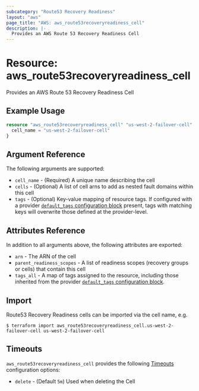 ```yaml
---
subcategory: "Route53 Recovery Readiness"
layout: "aws"
page_title: "AWS: aws_route53recoveryreadiness_cell"
description: |-
  Provides an AWS Route 53 Recovery Readiness Cell
---
```


# Resource: aws_route53recoveryreadiness_cell

Provides an AWS Route 53 Recovery Readiness Cell

## Example Usage

```terraform
resource "aws_route53recoveryreadiness_cell" "us-west-2-failover-cell" {
  cell_name = "us-west-2-failover-cell"
}
```

## Argument Reference

The following arguments are supported:

* `cell_name` - (Required) A unique name describing the cell
* `cells` - (Optional) A list of cell arns to add as nested fault domains within this cell
* `tags` - (Optional) Key-value mapping of resource tags. If configured with a provider [`default_tags` configuration block](/docs/providers/aws/index.html#default_tags-configuration-block) present, tags with matching keys will overwrite those defined at the provider-level.

## Attributes Reference

In addition to all arguments above, the following attributes are exported:

* `arn` - The ARN of the cell
* `parent_readiness_scopes` - A list of readiness scopes (recovery groups or cells) that contain this cell
* `tags_all` - A map of tags assigned to the resource, including those inherited from the provider [`default_tags` configuration block](/docs/providers/aws/index.html#default_tags-configuration-block).

## Import

Route53 Recovery Readiness cells can be imported via the cell name, e.g.

```
$ terraform import aws_route53recoveryreadiness_cell.us-west-2-failover-cell us-west-2-failover-cell
```

## Timeouts

`aws_route53recoveryreadiness_cell` provides the following [Timeouts](https://www.terraform.io/docs/configuration/blocks/resources/syntax.html#operation-timeouts)
configuration options:

- `delete` - (Default `5m`) Used when deleting the Cell
